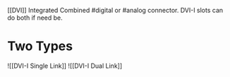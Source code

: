 [[DVI]] Integrated
Combined #digital or #analog connector. DVI-I slots can do both if need be.

# Two Types
![[DVI-I Single Link]]
![[DVI-I Dual Link]]
